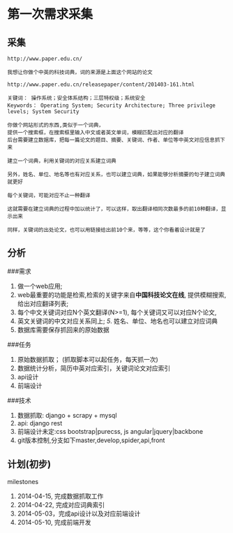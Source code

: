 第一次需求采集
===

采集
---

    http://www.paper.edu.cn/

    我想让你做个中英的科技词典，词的来源是上面这个网站的论文

    http://www.paper.edu.cn/releasepaper/content/201403-161.html

    关键词： 操作系统；安全体系结构；三层特权级；系统安全
    Keywords： Operating System; Security Architecture; Three privilege levels; System Security

    你做个网站形式的东西,类似于一个词典，
    提供一个搜索框，在搜索框里输入中文或者英文单词，模糊匹配出对应的翻译
    后台需要建立数据库，把每一篇论文的题目、摘要、关键词、作者、单位等中英文对应信息抓下来

    建立一个词典，利用关键词的对应关系建立词典

    另外，姓名、单位、地名等也有对应关系，也可以建立词典，如果能够分析摘要的句子建立词典就更好

    每个关键词，可能对应不止一种翻译

    这就需要在建立词典的过程中加以统计了，可以这样，取出翻译相同次数最多的前10种翻译，显示出来

    同样，关键词的出处论文，也可以用链接给出前10个来，等等，这个你看着设计就是了

分析
---

###需求

1. 做一个web应用;
2. web最重要的功能是检索,检索的关键字来自**中国科技论文在线**,
   提供模糊搜索, 给出对应翻译列表;
3. 每个中文关键词对应N个英文翻译(N>=1), 每个关键词又可以对应N个论文,
4. 英文关键词的中文对应关系同上;
*5*. 姓名、单位、地名也可以建立对应词典
6. 数据库需要保存抓回来的原始数据

###任务

1. 原始数据抓取；
   (抓取脚本可以起任务，每天抓一次)
2. 数据统计分析，简历中英对应索引，关键词论文对应索引
3. api设计
4. 前端设计

###技术

1. 数据抓取: django + scrapy + mysql
2. api: django rest
3. 前端设计未定:css bootstrap|purecss, js angular|jquery|backbone
4. git版本控制,分支如下master,develop,spider,api,front

计划(初步)
---

milestones

1. 2014-04-15, 完成数据抓取工作
2. 2014-04-22, 完成对应词典索引
3. 2014-05-03，完成api设计以及对应前端设计
4. 2014-05-10, 完成前端开发

